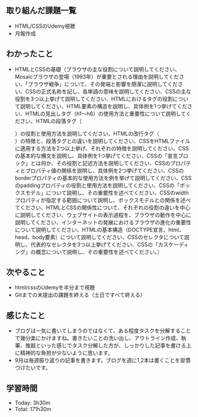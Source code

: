 ## 取り組んだ課題一覧
- HTML/CSSのUdemy視聴
- 月報作成
## わかったこと
- HTMLとCSSの基礎（ブラウザの主な役割について説明してください、Mosaicブラウザの登場（1993年）が重要とされる理由を説明してください、「ブラウザ戦争」について、その発端と影響を簡潔に説明してください、CSSの正式名称を記し、各単語の意味を説明してください、CSSの主な役割を3つ以上挙げて説明してください、HTMLにおけるタグの役割について説明してください、HTML要素の構造を説明し、具体例を1つ挙げてください、HTMLの見出しタグ（h1〜h6）の使用方法と重要性について説明してください、HTMLの段落タグ（<p>）の役割と使用方法を説明してください、HTMLの改行タグ（<br>）の特徴と、段落タグとの違いを説明してください、CSSをHTMLファイルに適用する方法を2つ以上挙げ、それぞれの特徴を説明してください、CSSの基本的な構文を説明し、具体例を1つ挙げてください、CSSの「宣言ブロック」とは何か、その役割と記述方法を説明してください、CSSのプロパティとプロパティ値の関係を説明し、具体例を2つ挙げてください、CSSのborderプロパティの基本的な使用方法を例を挙げて説明してください、CSSのpaddingプロパティの役割と使用方法を説明してください、CSSの「ボックスモデル」について説明し、その重要性を述べてください、CSSのwidthプロパティが指定する範囲について説明し、ボックスモデルとの関係を述べてください、HTMLとCSSの関係性について、それぞれの役割の違いを中心に説明してください、ウェブサイトの表示過程を、ブラウザの動作を中心に説明してください、インターネットの発展におけるブラウザの進化の重要性について説明してください、HTMLの基本構造（DOCTYPE宣言、html、head、body要素）について説明してください、CSSのセレクタについて説明し、代表的なセレクタを3つ以上挙げてください、CSSの「カスケーディング」の概念について説明し、その重要性を述べてください。）
## 次やること
- html/cssのUdemyを半分まで視聴
- Gitまでの未提出の課題を終える（土日ですべて終える）
## 感じたこと
- ブログは一気に書いてしまうのではなくて、ある程度タスクを分解することで幾分楽にかけますね。書きたいことの洗い出し、アウトライン作成、執筆、推敲といった感じでタスク分解した方が、しっかりした記事を書ける上に精神的な負担が少ないように思います。
- 9月は毎週振り返りの記事を書きます。ブログを週に1,2本は書くことを習慣づけたいです。
## 学習時間
- Today: 3h30m
- Total: 171h30m

